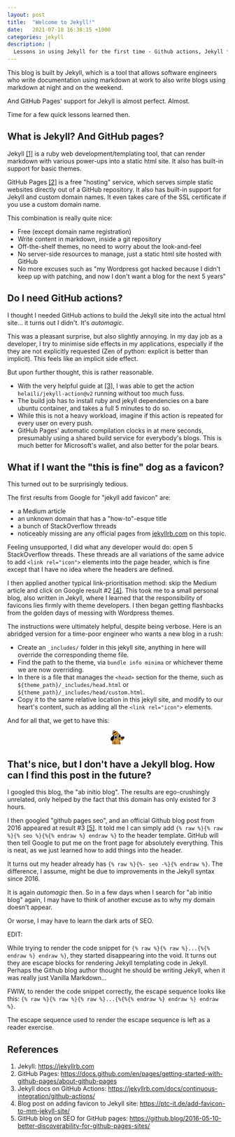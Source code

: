 ```yaml
---
layout: post
title:  "Welcome to Jekyll!"
date:   2021-07-18 16:38:15 +1000
categories: jekyll
description: |
  Lessons in using Jekyll for the first time - Github actions, Jekyll favicon, and SEO
---
```

This blog is built by Jekyll, which is a tool that allows software engineers who write documentation using markdown at work to also write blogs using markdown at night and on the weekend.

And GitHub Pages' support for Jekyll is almost perfect. Almost.

Time for a few quick lessons learned then.

## What is Jekyll? And GitHub pages?

Jekyll [[1]](#ref-jekyll) is a ruby web development/templating tool, that can render markdown with various power-ups into a static html site. It also has built-in support for basic themes.

GitHub Pages [[2]](#ref-github-pages) is a free "hosting" service, which serves simple static websites directly out of a GitHub repository. It also has built-in support for Jekyll and custom domain names. It even takes care of the SSL certificate if you use a custom domain name.

This combination is really quite nice:
- Free (except domain name registration)
- Write content in markdown, inside a git repository
- Off-the-shelf themes, no need to worry about the look-and-feel
- No server-side resources to manage, just a static html site hosted with GitHub
- No more excuses such as "my Wordpress got hacked because I didn't keep up with patching, and now I don't want a blog for the next 5 years"

## Do I need GitHub actions?
I thought I needed GitHub actions to build the Jekyll site into the actual html site... it turns out I didn't. It's *automagic*.

This was a pleasant surprise, but also slightly annoying. In my day job as a developer, I try to minimise side effects in my applications, especially if the they are not explicitly requested (Zen of python: explicit is better than implicit). This feels like an implicit side effect.

But upon further thought, this is rather reasonable.
- With the very helpful guide at [[3]](#ref-jekyll-action), I was able to get the action `helaili/jekyll-action@v2` running without too much fuss.
- The build job has to install ruby and jekyll dependencies on a bare ubuntu container, and takes a full 5 minutes to do so.
- While this is not a heavy workload, imagine if this action is repeated for every user on every push.
- GitHub Pages' automatic compilation clocks in at mere seconds, presumably using a shared build service for everybody's blogs. This is much better for Microsoft's wallet, and also better for the polar bears.

## What if I want the "this is fine" dog as a favicon?
This turned out to be surprisingly tedious.

The first results from Google for "jekyll add favicon" are:
- a Medium article
- an unknown domain that has a "how-to"-esque title
- a bunch of StackOverflow threads
- noticeably missing are any official pages from [jekyllrb.com](#ref-jekyll) on this topic.

Feeling unsupported, I did what any developer would do: open 5 StackOverflow threads. These threads are all variations of the same advice to add `<link rel="icon">` elements into the page header, which is fine except that I have no idea where the headers are defined.

I then applied another typical link-prioritisation method: skip the Medium article and click on Google result #2 [[4]](#ref-favicon). This took me to a small personal blog, also written in Jekyll, where I learned that the responsibility of favicons lies firmly with theme developers. I then began getting flashbacks from the golden days of messing with Wordpress themes.

The instructions were ultimately helpful, despite being verbose. Here is an abridged version for a time-poor engineer who wants a new blog in a rush:
- Create an `_includes/` folder in this jekyll site, anything in here will override the corresponding theme file.
- Find the path to the theme, via `bundle info minima` or whichever theme we are now overriding.
- In there is a file that manages the `<head>` section for the theme, such as `${theme_path}/_includes/head.html` or `${theme_path}/_includes/head/custom.html`.
- Copy it to the same relative location in this jekyll site, and modify to our heart's content, such as adding all the `<link rel="icon">` elements.

And for all that, we get to have this:

<center><img src="/favicon-32x32.png"/></center>

## That's nice, but I don't have a Jekyll blog. How can I find this post in the future?

I googled this blog, the "ab initio blog". The results are ego-crushingly unrelated, only helped by the fact that this domain has only existed for 3 hours.

I then googled "github pages seo", and an official Github blog post from 2016 appeared at result #3 [[5]](#ref-seo). It told me I can simply add `{% raw %}{% raw %}{% seo %}{%{% endraw %} endraw %}` to the header template. GitHub will then tell Google to put me on the front page for absolutely everything. This is neat, as we just learned how to add things into the header.

It turns out my header already has `{% raw %}{%- seo -%}{% endraw %}`. The difference, I assume, might be due to improvements in the Jekyll syntax since 2016.

It is again *automagic* then. So in a few days when I search for "ab initio blog" again, I may have to think of another excuse as to why my domain doesn't appear.

Or worse, I may have to learn the dark arts of SEO.

EDIT:

While trying to render the code snippet for `{% raw %}{% raw %}...{%{% endraw %} endraw %}`, they started disappearing into the void. It turns out they are escape blocks for rendering Jekyll templating code in Jekyll. Perhaps the Github blog author thought he should be writing Jekyll, when it was really just Vanilla Markdown...

FWIW, to render the code snippet correctly, the escape sequence looks like this: `{% raw %}{% raw %}{% raw %}...{%{%{% endraw %} endraw %} endraw %}`.

The escape sequence used to render the escape sequence is left as a reader exercise.


## References

1. Jekyll: <a name="ref-jekyll" href="https://jekyllrb.com">https://jekyllrb.com</a>
1. GitHub Pages: <a name="ref-github-pages" href="https://docs.github.com/en/pages/getting-started-with-github-pages/about-github-pages">https://docs.github.com/en/pages/getting-started-with-github-pages/about-github-pages</a>
1. Jekyll docs on GitHub Actions: <a name="ref-jekyll-action" href="https://jekyllrb.com/docs/continuous-integration/github-actions/">https://jekyllrb.com/docs/continuous-integration/github-actions/</a>
1. Blog post on adding favicon to Jekyll site: <a name="ref-favicon" href="https://ptc-it.de/add-favicon-to-mm-jekyll-site/">https://ptc-it.de/add-favicon-to-mm-jekyll-site/</a>
1. GitHub blog on SEO for GitHub pages: <a name="ref-seo" href="https://github.blog/2016-05-10-better-discoverability-for-github-pages-sites/">https://github.blog/2016-05-10-better-discoverability-for-github-pages-sites/</a>
